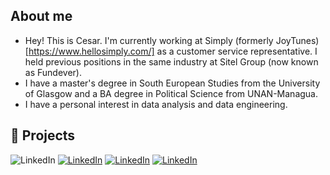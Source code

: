## About me
- Hey! This is Cesar. I'm currently working at Simply (formerly JoyTunes) [https://www.hellosimply.com/] as a customer service representative. I held previous positions in the same industry at Sitel Group (now known as Fundever). 
- I have a master's degree in South European Studies from the University of Glasgow and a BA degree in Political Science from UNAN-Managua.
- I have a personal interest in data analysis and data engineering. 

## 🧠 Projects



![LinkedIn](https://img.shields.io/badge/LinkedIn-3670A0?style=for-the-badge&logo=LinkedIn&logoColor=white)
[![LinkedIn](https://img.shields.io/badge/LinkedIn-0077B5?style=for-the-badge&logo=LinkedIn&logoColor=white)](https://www.linkedin.com/in/izcanogomez/)
[![LinkedIn](https://img.shields.io/badge/LinkedIn-blue)](https://www.linkedin.com/in/izcanogomez/)
[![LinkedIn](https://img.shields.io/badge/LinkedIn-blue?logo=linkedin&logoColor=white)](https://www.linkedin.com/in/izcanogomez/)
